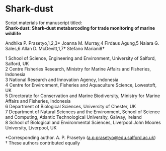 # Shark-dust
Script materials for manuscript titled:<br>
<b>Shark-dust: Shark-dust metabarcoding for trade monitoring of marine wildlife</b>

Andhika P. Prasetyo,1,2,3* Joanna M. Murray,4 Firdaus Agung,5 Naiara G. Sales,6 Allan D. McDevitt,1,7† Stefano Mariani8†


1 School of Science, Engineering and Environment, University of Salford, Salford, UK <br>
2 Centre Fisheries Research, Ministry for Marine Affairs and Fisheries, Indonesia <br>
3 National Research and Innovation Agency, Indonesia <br>
4 Centre for Environment, Fisheries and Aquaculture Science, Lowestoft, UK <br>
5 Directorate for Conservation and Marine Biodiversity, Ministry for Marine Affairs and Fisheries, Indonesia <br>
6 Department of Biological Sciences, University of Chester, UK <br>
7 Department of Natural Sciences and the Environment, School of Science and Computing, Atlantic Technological University, Galway, Ireland <br>
8 School of Biological and Environmental Sciences, Liverpool John Moores University, Liverpool, UK <br>

*Corresponding author. A. P. Prasetyo (a.p.prasetyo@edu.salford.ac.uk) <br>
† These authors contributed equally
